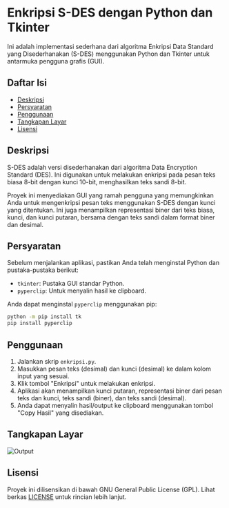 # Enkripsi S-DES dengan Python dan Tkinter

Ini adalah implementasi sederhana dari algoritma Enkripsi Data Standard yang Disederhanakan (S-DES) menggunakan Python dan Tkinter untuk antarmuka pengguna grafis (GUI).

## Daftar Isi
- [Deskripsi](#deskripsi)
- [Persyaratan](#persyaratan)
- [Penggunaan](#penggunaan)
- [Tangkapan Layar](#tangkapan-layar)
- [Lisensi](#lisensi)

## Deskripsi
S-DES adalah versi disederhanakan dari algoritma Data Encryption Standard (DES). Ini digunakan untuk melakukan enkripsi pada pesan teks biasa 8-bit dengan kunci 10-bit, menghasilkan teks sandi 8-bit.

Proyek ini menyediakan GUI yang ramah pengguna yang memungkinkan Anda untuk mengenkripsi pesan teks menggunakan S-DES dengan kunci yang ditentukan. Ini juga menampilkan representasi biner dari teks biasa, kunci, dan kunci putaran, bersama dengan teks sandi dalam format biner dan desimal.

## Persyaratan
Sebelum menjalankan aplikasi, pastikan Anda telah menginstal Python dan pustaka-pustaka berikut:

- `tkinter`: Pustaka GUI standar Python.
- `pyperclip`: Untuk menyalin hasil ke clipboard.

Anda dapat menginstal `pyperclip` menggunakan pip:

```bash
python -m pip install tk
pip install pyperclip
```

## Penggunaan
1. Jalankan skrip `enkripsi.py`.
2. Masukkan pesan teks (desimal) dan kunci (desimal) ke dalam kolom input yang sesuai.
3. Klik tombol "Enkripsi" untuk melakukan enkripsi.
4. Aplikasi akan menampilkan kunci putaran, representasi biner dari pesan teks dan kunci, teks sandi (biner), dan teks sandi (desimal).
5. Anda dapat menyalin hasil/output ke clipboard menggunakan tombol "Copy Hasil" yang disediakan.

## Tangkapan Layar
![Output](https://github.com/BukanMakmum/EnkripsiSimplifiedDES/assets/32379649/39fb4ce4-aa8b-4f6c-b725-1d7205a4e1ad)


## Lisensi
Proyek ini dilisensikan di bawah GNU General Public License (GPL). Lihat berkas [LICENSE](LICENSE) untuk rincian lebih lanjut.

